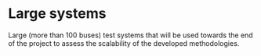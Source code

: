 # Large systems 

Large (more than 100 buses) test systems that will be used towards the end of the project to assess the scalability of the developed methodologies.